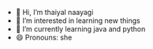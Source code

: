 - 👋 Hi, I’m thaiyal naayagi 
- 👀 I’m interested in learning new things 
- 🌱 I’m currently learning java and python
- 😄 Pronouns: she

